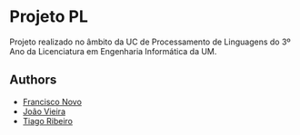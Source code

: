 # Projeto PL

Projeto realizado no âmbito da UC de Processamento de Linguagens do 3º Ano da Licenciatura em Engenharia Informática da UM.

## Authors
* [Francisco Novo](https://github.com/xiconovo)
* [João Vieira](https://github.com/jonavieira200)
* [Tiago Ribeiro](https://github.com/tiagoribeiro2001)
